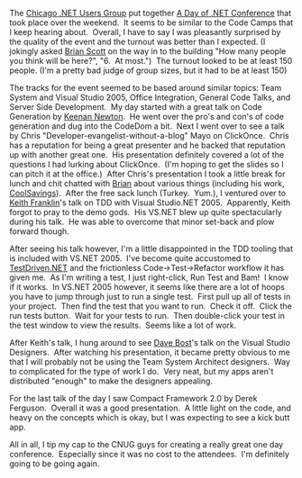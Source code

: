 The [Chicago .NET Users Group](http://www.cnug.org/Default.aspx) put
together [A Day of .NET
Conference](http://www.cnug.org/Default.aspx?tabid=33) that took place
over the weekend.  It seems to be similar to the Code Camps that I keep
hearing about.  Overall, I have to say I was pleasantly surprised by the
quality of the event and the turnout was better than I expected. (I
jokingly asked [Brian Scott](http://blogs.geekdojo.net/brian) on the
way in to the building "How many people you think will be here?", "6. 
At most.")  The turnout looked to be at least 150 people. (I'm a pretty
bad judge of group sizes, but it had to be at least 150)

The tracks for the event seemed to be based around similar topics: Team
System and Visual Studio 2005, Office Integration, General Code Talks,
and Server Side Development.  My day started with a great talk on Code
Generation by [Keenan
Newton](http://www.dotnetjunkies.com/weblog/knewton).  He went over the
pro's and con's of code generation and dug into the CodeDom a bit. 
Next I went over to see a talk by Chris
"Developer-evangelist-without-a-blog" Mayo on ClickOnce.  Chris has a
reputation for being a great presenter and he backed that reputation up
with another great one.  His presentation definitely covered a lot of
the questions I had lurking about ClickOnce.  (I'm hoping to get the
slides so I can pitch it at the office.)  After Chris's presentation I
took a little break for lunch and chit chatted with
[Brian](http://blogs.geekdojo.net/brian) about various things (including
his work, [CoolSavings](http://www.coolsavings.com/)).  After the free
sack lunch (Turkey.  Yum.), I ventured over to [Keith
Franklin](http://blog.magenic.com/keithf/)'s talk on TDD with Visual
Studio.NET 2005.  Apparently, Keith forgot to pray to the demo gods. 
His VS.NET blew up quite spectacularly during his talk.  He was able to
overcome that minor set-back and plow forward though. 

After seeing his talk however, I'm a little disappointed in the TDD
tooling that is included with VS.NET 2005.  I've become quite accustomed
to
[TestDriven.NET](http://www.testdriven.net/Default.aspx?ReferrerId=3937) and
the frictionless Code-\>Test-\>Refactor workflow it has given me.  As
I'm writing a test, I just right-click, Run Test and Bam!  I know if it
works.  In VS.NET 2005 however, it seems like there are a lot of hoops
you have to jump through just to run a single test.  First pull up all
of tests in your project.  Then find the test that you want to run. 
Check it off.  Click the run tests button.  Wait for your tests to run. 
Then double-click your test in the test window to view the results. 
Seems like a lot of work.

After Keith's talk, I hung around to see [Dave
Bost](http://davebost.com/blog/)'s talk on the Visual Studio Designers. 
After watching his presentation, it became pretty obvious to me that I
will probably not be using the Team System Architect designers.  Way to
complicated for the type of work I do.  Very neat, but my apps aren't
distributed "enough" to make the designers appealing.

For the last talk of the day I saw Compact Framework 2.0 by Derek
Ferguson.  Overall it was a good presentation.  A little light on the
code, and heavy on the concepts which is okay, but I was expecting to
see a kick butt app.

All in all, I tip my cap to the CNUG guys for creating a really great
one day conference.  Especially since it was no cost to the attendees. 
I'm definitely going to be going again.
